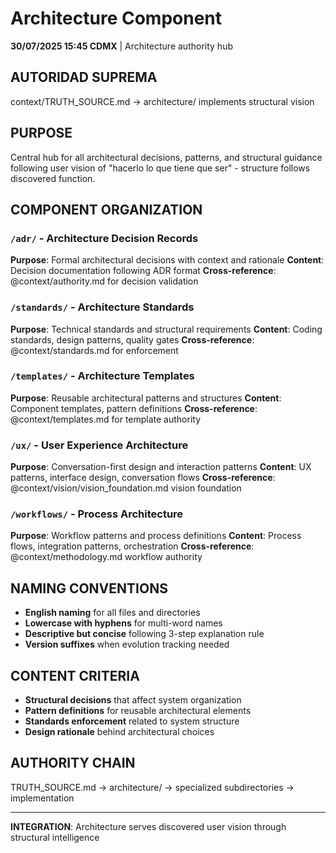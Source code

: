# Architecture Component

**30/07/2025 15:45 CDMX** | Architecture authority hub

## AUTORIDAD SUPREMA
context/TRUTH_SOURCE.md → architecture/ implements structural vision

## PURPOSE
Central hub for all architectural decisions, patterns, and structural guidance following user vision of "hacerlo lo que tiene que ser" - structure follows discovered function.

## COMPONENT ORGANIZATION

### `/adr/` - Architecture Decision Records
**Purpose**: Formal architectural decisions with context and rationale
**Content**: Decision documentation following ADR format
**Cross-reference**: @context/authority.md for decision validation

### `/standards/` - Architecture Standards  
**Purpose**: Technical standards and structural requirements
**Content**: Coding standards, design patterns, quality gates
**Cross-reference**: @context/standards.md for enforcement

### `/templates/` - Architecture Templates
**Purpose**: Reusable architectural patterns and structures
**Content**: Component templates, pattern definitions
**Cross-reference**: @context/templates.md for template authority

### `/ux/` - User Experience Architecture
**Purpose**: Conversation-first design and interaction patterns
**Content**: UX patterns, interface design, conversation flows
**Cross-reference**: @context/vision/vision_foundation.md vision foundation

### `/workflows/` - Process Architecture
**Purpose**: Workflow patterns and process definitions
**Content**: Process flows, integration patterns, orchestration
**Cross-reference**: @context/methodology.md workflow authority

## NAMING CONVENTIONS
- **English naming** for all files and directories
- **Lowercase with hyphens** for multi-word names
- **Descriptive but concise** following 3-step explanation rule
- **Version suffixes** when evolution tracking needed

## CONTENT CRITERIA
- **Structural decisions** that affect system organization
- **Pattern definitions** for reusable architectural elements
- **Standards enforcement** related to system structure
- **Design rationale** behind architectural choices

## AUTHORITY CHAIN
TRUTH_SOURCE.md → architecture/ → specialized subdirectories → implementation

---
**INTEGRATION**: Architecture serves discovered user vision through structural intelligence
